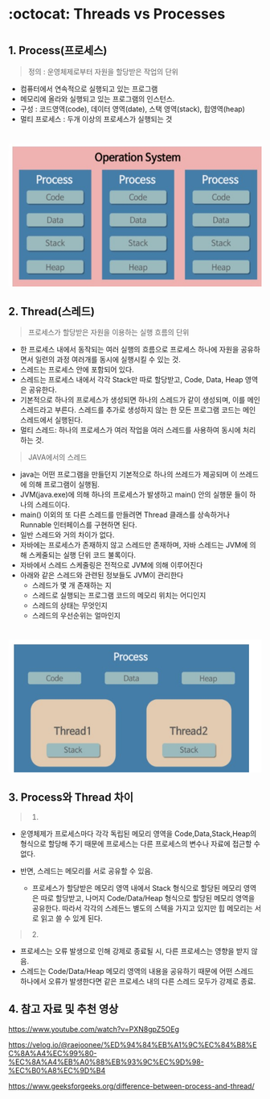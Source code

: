 :octocat: Threads vs Processes
=================================================

#

## 1. Process(프로세스)

> 정의 : 운영체제로부터 자원을 할당받은 작업의 단위 
- 컴퓨터에서 연속적으로 실행되고 있는 프로그램
- 메모리에 올라와 실행되고 있는 프로그램의 인스턴스. 
- 구성 : 코드영역(code), 데이터 영역(date), 스택 영역(stack), 힙영역(heap)
- 멀티 프로세스 : 두개 이상의 프로세스가 실행되는 것

#
![process](./image/process.png)


## 2. Thread(스레드)

> 프로세스가 할당받은 자원을 이용하는 실행 흐름의 단위 
- 한 프로세스 내에서 동작되는 여러 실행의 흐름으로 프로세스 하나에 자원을 공유하면서 일련의 과정 여러개를 동시에 실행시킬 수 있는 것. 
- 스레드는 프로세스 안에 포함되어 있다. 
- 스레드는 프로세스 내에서 각각 Stack만 따로 할당받고, Code, Data, Heap 영역은 공유한다. 
- 기본적으로 하나의 프로세스가 생성되면 하나의 스레드가 같이 생성되며, 이를 메인 스레드라고 부른다. 스레드를 추가로 생성하지 않는 한 모든 프로그램 코드는 메인 스레드에서 실행된다. 
- 멀티 스레드: 하나의 프로세스가 여러 작업을 여러 스레드를 사용하여 동시에 처리하는 것.

> JAVA에서의 스레드 
- java는 어떤 프로그램을 만들던지 기본적으로 하나의 쓰레드가 제공되며 이 쓰레드에 의해 프로그램이 실행됨. 
- JVM(java.exe)에 의해 하나의 프로세스가 발생하고 main() 안의 실행문 들이 하나의 스레드이다. 
- main() 이외의 또 다른 스레드를 만들려면 Thread 클래스를 상속하거나 Runnable 인터페이스를 구현하면 된다. 
- 일반 스레드와 거의 차이가 없다. 
- 자바에는 프로세스가 존재하지 않고 스레드만 존재하며, 자바 스레드는 JVM에 의해 스케줄되는 실행 단위 코드 불록이다. 
- 자바에서 스레드 스케줄링은 전적으로 JVM에 의해 이루어진다 
- 아래와 같은 스레드와 관련된 정보들도 JVM이 관리한다 
    - 스레드가 몇 개 존재하는 지 
    - 스레드로 실행되는 프로그램 코드의 메모리 위치는 어디인지 
    - 스레드의 상태는 무엇인지 
    - 스레드의 우선순위는 얼마인지

#
![thread](./image/thread.png)





## 3. Process와 Thread 차이 
> 1) 
- 운영체제가 프로세스마다 각각 독립된 메모리 영역을 Code,Data,Stack,Heap의 형식으로 할당해 주기 때문에 프로세스는 다른 프로세스의 변수나 자료에 접근할 수 없다. 

- 반면, 스레드는 메모리를 서로 공유할 수 있음.
    - 프로세스가 할당받은 메모리 영역 내에서 Stack 형식으로 할당된 메모리 영역은 따로 할당받고, 나머지 Code/Data/Heap 형식으로 할당된 메모리 영역을 공유한다. 따라서 각각의 스레든느 별도의 스텍을 가지고 있지만 힙 메모리는 서로 읽고 쓸 수 있게 된다. 

> 2) 
- 프로세스는 오류 발생으로 인해 강제로 종료될 시, 다른 프로세스는 영향을 받지 않음. 
- 스레드는 Code/Data/Heap 메모리 영역의 내용을 공유하기 때문에 어떤 스레드 하나에서 오류가 발생한다면 같은 프로세스 내의 다른 스레드 모두가 강제로 종료. 





## 4. 참고 자료 및 추천 영상

https://www.youtube.com/watch?v=PXN8gpZ5OEg

https://velog.io/@raejoonee/%ED%94%84%EB%A1%9C%EC%84%B8%EC%8A%A4%EC%99%80-%EC%8A%A4%EB%A0%88%EB%93%9C%EC%9D%98-%EC%B0%A8%EC%9D%B4

https://www.geeksforgeeks.org/difference-between-process-and-thread/

